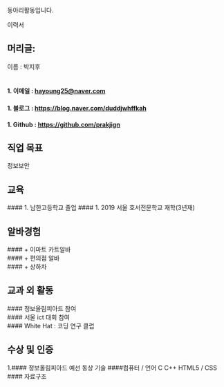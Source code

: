 
동아리활동입니다.


이력서 

<h2> 머리글: </h2>

이름 : 박지후 <br><br>
  
#### 1. 이메일 : hayoung25@naver.com <br>
#### 1. 블로그 : https://blog.naver.com/duddjwhffkah <br>
#### 1. Github : https://github.com/prakjign <br>

<h2> 직업 목표 </h2> 
정보보안
<h2> 교육 </h2> 
#### 1. 남한고등학교 졸업 
#### 1. 2019 서울 호서전문학교 재학(3년재)

<h2>알바경험</h2> 
#### + 이마트 카트알바 <br>
#### + 편의점 알바 <br>
#### + 상하차 <br>

<h2>교과 외 활동</h2>
#### 정보올림피아드 참여 <br>
#### 서울 ict 대회 참여 <br>
#### White Hat : 코딩 연구 클럽 <br>

<h2> 수상 및 인증 </h2> 
1.#### 정보올림피아드 예선 동상 
기술
   ####컴퓨터 / 언어 C C++  HTML5 / CSS <br>
  #### 자료구조

